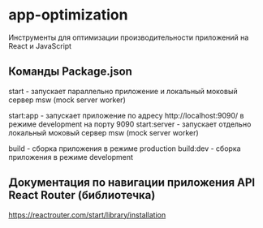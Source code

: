 # app-optimization
Инструменты для оптимизации производительности приложений на React и JavaScript

## Команды Package.json
start - запускает параллельно приложение и локальный моковый сервер msw (mock server worker)

start:app - запускает приложение по адресу http://localhost:9090/ в режиме development на порту 9090 
start:server - запускает отдельно локальный моковый сервер msw (mock server worker)

build - сборка приложения в режиме production
build:dev - сборка приложения в режиме development

## Документация по навигации приложения API React Router (библиотечка)
https://reactrouter.com/start/library/installation
